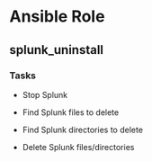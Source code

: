 Ansible Role
================

splunk_uninstall
----------------

### Tasks

*   Stop Splunk

*   Find Splunk files to delete

*   Find Splunk directories to delete

*   Delete Splunk files/directories
